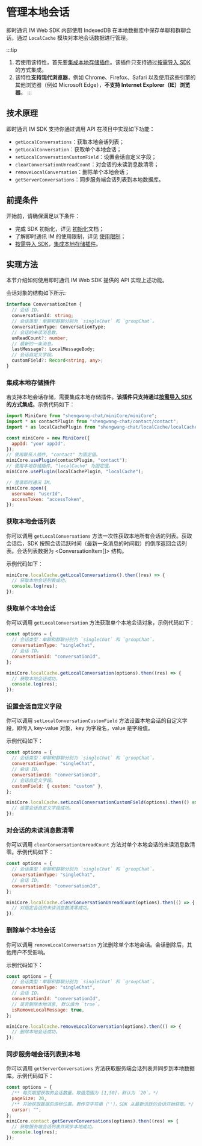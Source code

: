 # 管理本地会话

即时通讯 IM Web SDK 内部使用 IndexedDB 在本地数据库中保存单聊和群聊会话，通过 `LocalCache` 模块对本地会话数据进行管理。

:::tip

1. 若使用该特性，首先要[集成本地存储插件](#集成本地存储插件)。该插件只支持通过[按需导入 SDK](integration.html#推荐-按需导入-sdk)的方式集成。
2. 该特性**支持现代浏览器**，例如 Chrome、Firefox、Safari 以及使用这些引擎的其他浏览器（例如 Microsoft Edge），**不支持 Internet Explorer（IE）浏览器**。
:::

## 技术原理

即时通讯 IM SDK 支持你通过调用 API 在项目中实现如下功能：

- `getLocalConversations`：获取本地会话列表；
- `getLocalConversation`：获取单个本地会话；
- `setLocalConversationCustomField`：设置会话自定义字段；
- `clearConversationUnreadCount`：对会话的未读消息数清零；
- `removeLocalConversation`：删除单个本地会话；
- `getServerConversations`：同步服务端会话列表到本地数据库。

## 前提条件

开始前，请确保满足以下条件：

- 完成 SDK 初始化，详见 [初始化](initialization.html)文档；
- 了解即时通讯 IM 的使用限制，详见 [使用限制](limitation.html)；
- [按需导入 SDK](integration.html#推荐-按需导入-sdk)，[集成本地存储插件](#集成本地存储插件)。

## 实现方法

本节介绍如何使用即时通讯 IM Web SDK 提供的 API 实现上述功能。

会话对象的结构如下所示:

```typescript
interface ConversationItem {
  // 会话 ID。
  conversationId: string;
  // 会话类型：单聊和群聊分别为 `singleChat` 和 `groupChat`。
  conversationType: ConversationType;
  // 会话的未读消息数。
  unReadCount?: number;
  // 最新的一条消息。
  lastMessage?: LocalMessageBody;
  // 会话自定义字段。
  customField?: Record<string, any>;
}
```

### 集成本地存储插件

若支持本地会话存储，需要集成本地存储插件。**该插件只支持通过[按需导入 SDK](integration.html#推荐-按需导入-sdk)的方式集成**。示例代码如下：

```javascript
import MiniCore from "shengwang-chat/miniCore/miniCore";
import * as contactPlugin from "shengwang-chat/contact/contact";
import * as localCachePlugin from "shengwang-chat/localCache/localCache";

const miniCore = new MiniCore({
  appId: "your appId",
});
// 使用联系人插件, "contact" 为固定值。
miniCore.usePlugin(contactPlugin, "contact");
// 使用本地存储插件, "localCache" 为固定值。
miniCore.usePlugin(localCachePlugin, "localCache");

// 登录即时通讯 IM。
miniCore.open({
  username: "userId",
  accessToken: "accessToken",
});
```

### 获取本地会话列表

你可以调用 `getLocalConversations` 方法一次性获取本地所有会话的列表。获取会话后，SDK 按照会话活跃时间（最新一条消息的时间戳）的倒序返回会话列表。会话列表数据为 <ConversationItem[]> 结构。

示例代码如下：

```javascript
miniCore.localCache.getLocalConversations().then((res) => {
  // 获取本地会话列表成功。
  console.log(res);
});
```

### 获取单个本地会话

你可以调用 `getLocalConversation` 方法获取单个本地会话对象，示例代码如下：

```javascript
const options = {
  // 会话类型：单聊和群聊分别为 `singleChat` 和 `groupChat`。
  conversationType: "singleChat",
  // 会话 ID。
  conversationId: "conversationId",
};

miniCore.localCache.getLocalConversation(options).then((res) => {
  // 获取本地会话成功。
  console.log(res);
});
```

### 设置会话自定义字段

你可以调用 `setLocalConversationCustomField` 方法设置本地会话的自定义字段，即传入 key-value 对象，key 为字段名，value 是字段值。

示例代码如下：

```javascript
const options = {
  // 会话类型：单聊和群聊分别为 `singleChat` 和 `groupChat`。
  conversationType: "singleChat",
  // 会话 ID。
  conversationId: "conversationId",
  // 会话自定义字段。
  customField: { custom: "custom" },
};

miniCore.localCache.setLocalConversationCustomField(options).then(() => {
  // 设置会话自定义字段成功。
});
```

### 对会话的未读消息数清零

你可以调用 `clearConversationUnreadCount` 方法对单个本地会话的未读消息数清零。示例代码如下：

```javascript
const options = {
  // 会话类型：单聊和群聊分别为 `singleChat` 和 `groupChat`。
  conversationType: "singleChat",
  // 会话 ID。
  conversationId: "conversationId",
};

miniCore.localCache.clearConversationUnreadCount(options).then(() => {
  // 对指定会话的未读消息数清零成功。
});
```

### 删除单个本地会话

你可以调用 `removeLocalConversation` 方法删除单个本地会话。会话删除后，其他用户不受影响。

示例代码如下：

```javascript
const options = {
  // 会话类型：单聊和群聊分别为 `singleChat` 和 `groupChat`。
  conversationType: "singleChat",
  // 会话 ID。
  conversationId: "conversationId",
  // 是否删除本地消息, 默认值为 `true`。
  isRemoveLocalMessage: true,
};

miniCore.localCache.removeLocalConversation(options).then(() => {
  // 删除本地会话成功。
});
```

### 同步服务端会话列表到本地

你可以调用 `getServerConversations` 方法获取服务端会话列表并同步到本地数据库。示例代码如下：

```javascript
const options = {
  /** 每页期望获取的会话数量。取值范围为 [1,50]，默认为 `20`。*/
  pageSize: 20,
  /** 开始获取数据的游标位置。若传空字符串（''），SDK 从最新活跃的会话开始获取。*/
  cursor: "",
};
miniCore.contact.getServerConversations(options).then((res) => {
  // 获取服务端会话列表并同步本地成功。
  console.log(res);
});
```
